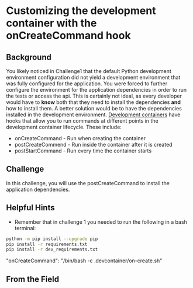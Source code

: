 # Customizing the development container with the onCreateCommand hook
## Background
You likely noticed in Challenge1 that the default Python development environment configuration did not yield a development environment that was fully configured for the application.  You were forced to further configure the environment for the application dependencies in order to run the tests or access the api.  This is certainly not ideal, as every developer would have to **know** both that they need to install the dependencies **and** how to install them.  A better solution would be to have the dependencies installed in the development environment.
[Development containers](https://code.visualstudio.com/docs/remote/devcontainerjson-reference) have hooks that allow you to run commands at different points in the development container lifecycle.  These include:
- onCreateCommand - Run when creating the container
- postCreateCommend - Run inside the container after it is created
- postStartCommand - Run every time the container starts

## Challenge
In this challenge, you will use the postCreateCommand to install the application dependencies.


## Helpful Hints
- Remember that in challenge 1 you needed to run the following in a bash terminal:
```bash
python -m pip install --upgrade pip
pip install -r requirements.txt
pip install -r dev_requirements.txt
```


"onCreateCommand": "/bin/bash -c .devcontainer/on-create.sh"

## From the Field
